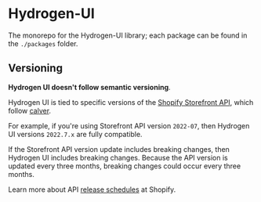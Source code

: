 # Hydrogen-UI

The monorepo for the Hydrogen-UI library; each package can be found in the `./packages` folder.

## Versioning

**Hydrogen UI doesn't follow semantic versioning**.

Hydrogen UI is tied to specific versions of the [Shopify Storefront API](https://shopify.dev/api/storefront), which follow [calver](https://calver.org/).

For example, if you're using Storefront API version `2022-07`, then Hydrogen UI versions `2022.7.x` are fully compatible.

If the Storefront API version update includes breaking changes, then Hydrogen UI includes breaking changes. Because the API version is updated every three months, breaking changes could occur every three months.

Learn more about API [release schedules](https://shopify.dev/api/usage/versioning#release-schedule) at Shopify.
